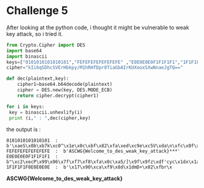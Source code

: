 # Challenge 5 

ِAfter looking at the python code, i thought it might be vulnerable to weak key attack, so i tried it.

```python
from Crypto.Cipher import DES
import base64
import binascii
keys=["0101010101010101","FEFEFEFEFEFEFEFE" ,"E0E0E0E0F1F1F1F1","1F1F1F1F0E0E0E0E"]
cipher="kIi6qSDhcSVErHbkpy/M1hRHfDpr8TiaGbAIrKUXooxSXwNnaeJgTQ=="

def dec(plaintext,key): 
    cipher1=base64.b64decode(plaintext)
    cipher = DES.new(key, DES.MODE_ECB)
    return cipher.decrypt(cipher1)

for i in keys:
 key = binascii.unhexlify(i)
 print (i," : ",dec(cipher,key)
```
the output is : 
```
0101010101010101  :  b'\xaeS\x0b\xb7k\xc0^\x1e\x0c\xbf\x82\xfa\xed\xc9e\xc5V\xda\n\xfc\x0f\x18\x8a\x9f\x8c\x8f\xf4\x05\xf4\x13\x06\x0e\xe0\x00\xa3\x1d\xe0\x96\x10,'
FEFEFEFEFEFEFEFE  :  b'ASCWG{Welcome_to_des_weak_key_attack}***'
E0E0E0E0F1F1F1F1  :  b"\xc2\xecP\x99\x06\x7f\xf7\xf8\xfa\x0c\xa5/]\x9f\x9fz\xdf'cyc\x1dx\x1a5\x97s\x12@\xee@\x9cwX\xa74\x8e\x07\xe6r"
1F1F1F1F0E0E0E0E  :  b'\x17\x90\xca\xf9\x8d\x1dmD+\x02\xfbr\x

```


**ASCWG{Welcome_to_des_weak_key_attack}**